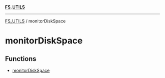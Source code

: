 [**FS_UTILS**](../README.md)

***

[FS_UTILS](../README.md) / monitorDiskSpace

# monitorDiskSpace

## Functions

- [monitorDiskSpace](functions/monitorDiskSpace.md)
